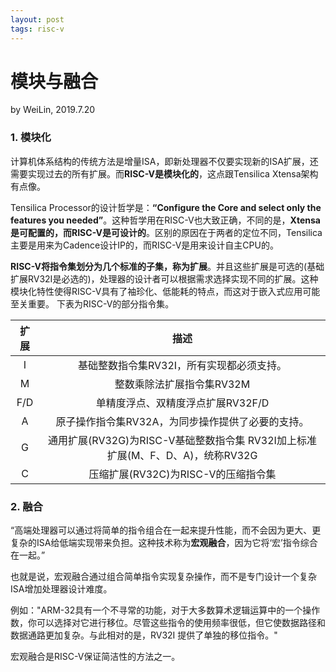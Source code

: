 ```yaml
---
layout: post
tags: risc-v
---
```


# 模块与融合
by WeiLin, 2019.7.20

### 1. 模块化
计算机体系结构的传统方法是增量ISA，即新处理器不仅要实现新的ISA扩展，还需要实现过去的所有扩展。而**RISC-V是模块化的**，这点跟Tensilica Xtensa架构有点像。

Tensilica Processor的设计哲学是：**“Configure the Core and select only the features you needed”**。这种哲学用在RISC-V也大致正确，不同的是，**Xtensa是可配置的，而RISC-V是可设计的**。区别的原因在于两者的定位不同，Tensilica主要是用来为Cadence设计IP的，而RISC-V是用来设计自主CPU的。

**RISC-V将指令集划分为几个标准的子集，称为扩展**。并且这些扩展是可选的(基础扩展RV32I是必选的)，处理器的设计者可以根据需求选择实现不同的扩展。这种模块化特性使得RISC-V具有了袖珍化、低能耗的特点，而这对于嵌入式应用可能至关重要。 下表为RISC-V的部分指令集。

扩展 | 描述
:-: | :-:
I   | 基础整数指令集RV32I，所有实现都必须支持。
M   | 整数乘除法扩展指令集RV32M
F/D | 单精度浮点、双精度浮点扩展RV32F/D
A   | 原子操作指令集RV32A，为同步操作提供了必要的支持。 
G   | 通用扩展(RV32G)为RISC-V基础整数指令集 RV32I加上标准扩展(M、F、D、A)，统称RV32G
C   | 压缩扩展(RV32C)为RISC-V的压缩指令集

### 2. 融合
“高端处理器可以通过将简单的指令组合在一起来提升性能，而不会因为更大、更复杂的ISA给低端实现带来负担。这种技术称为**宏观融合**，因为它将‘宏’指令综合在一起。”

也就是说，宏观融合通过组合简单指令实现复杂操作，而不是专门设计一个复杂ISA增加处理器设计难度。

例如："ARM-32具有一个不寻常的功能，对于大多数算术逻辑运算中的一个操作数，你可以选择对它进行移位。尽管这些指令的使用频率很低，但它使数据路径和数据通路更加复杂。与此相对的是，RV32I 提供了单独的移位指令。"

宏观融合是RISC-V保证简洁性的方法之一。
